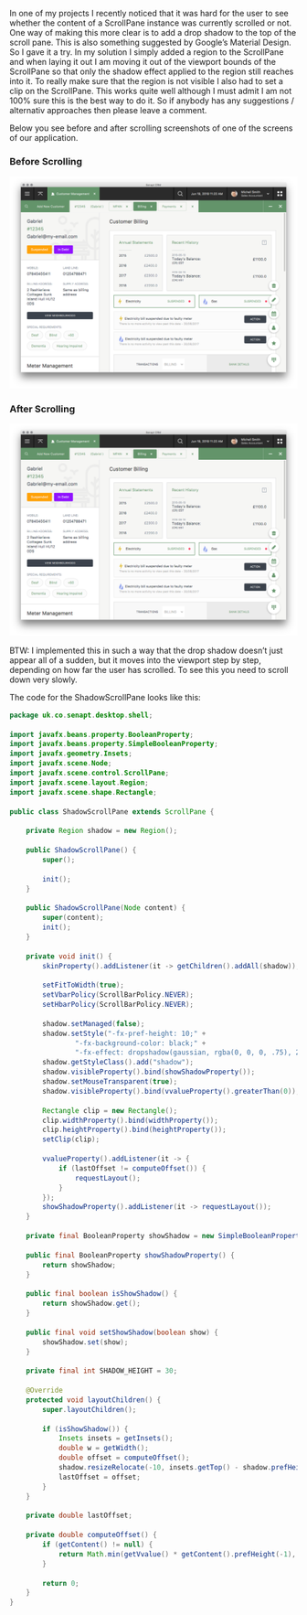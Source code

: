 In one of my projects I recently noticed that it was hard for the user to see whether the content of a ScrollPane
instance was currently scrolled or not. One way of making this more clear is to add a drop shadow to the top of the
scroll pane. This is also something suggested by Google’s Material Design. So I gave it a try. In my solution I simply
added a region to the ScrollPane and when laying it out I am moving it out of the viewport bounds of the ScrollPane so
that only the shadow effect applied to the region still reaches into it. To really make sure that the region is not
visible I also had to set a clip on the ScrollPane. This works quite well although I must admit I am not 100% sure this
is the best way to do it. So if anybody has any suggestions / alternativ approaches then please leave a comment.

Below you see before and after scrolling screenshots of one of the screens of our application.

### Before Scrolling

![Screen 1](screen1.png)

### After Scrolling

![Screen 2](screen1.png)

BTW: I implemented this in such a way that the drop shadow doesn’t just appear all of a sudden, but it moves into the
viewport step by step, depending on how far the user has scrolled. To see this you need to scroll down very slowly.

The code for the ShadowScrollPane looks like this:

```java
package uk.co.senapt.desktop.shell;

import javafx.beans.property.BooleanProperty;
import javafx.beans.property.SimpleBooleanProperty;
import javafx.geometry.Insets;
import javafx.scene.Node;
import javafx.scene.control.ScrollPane;
import javafx.scene.layout.Region;
import javafx.scene.shape.Rectangle;

public class ShadowScrollPane extends ScrollPane {

    private Region shadow = new Region();

    public ShadowScrollPane() {
        super();

        init();
    }

    public ShadowScrollPane(Node content) {
        super(content);
        init();
    }

    private void init() {
        skinProperty().addListener(it -> getChildren().addAll(shadow));

        setFitToWidth(true);
        setVbarPolicy(ScrollBarPolicy.NEVER);
        setHbarPolicy(ScrollBarPolicy.NEVER);

        shadow.setManaged(false);
        shadow.setStyle("-fx-pref-height: 10;" +
                "-fx-background-color: black;" +
                "-fx-effect: dropshadow(gaussian, rgba(0, 0, 0, .75), 20, 0.19, 0, 6);");
        shadow.getStyleClass().add("shadow");
        shadow.visibleProperty().bind(showShadowProperty());
        shadow.setMouseTransparent(true);
        shadow.visibleProperty().bind(vvalueProperty().greaterThan(0));

        Rectangle clip = new Rectangle();
        clip.widthProperty().bind(widthProperty());
        clip.heightProperty().bind(heightProperty());
        setClip(clip);

        vvalueProperty().addListener(it -> {
            if (lastOffset != computeOffset()) {
                requestLayout();
            }
        });
        showShadowProperty().addListener(it -> requestLayout());
    }

    private final BooleanProperty showShadow = new SimpleBooleanProperty(this, "showShadow", true);

    public final BooleanProperty showShadowProperty() {
        return showShadow;
    }

    public final boolean isShowShadow() {
        return showShadow.get();
    }

    public final void setShowShadow(boolean show) {
        showShadow.set(show);
    }

    private final int SHADOW_HEIGHT = 30;

    @Override
    protected void layoutChildren() {
        super.layoutChildren();

        if (isShowShadow()) {
            Insets insets = getInsets();
            double w = getWidth();
            double offset = computeOffset();
            shadow.resizeRelocate(-10, insets.getTop() - shadow.prefHeight(-1) - SHADOW_HEIGHT + offset, w + 20, shadow.prefHeight(-1) - 1);
            lastOffset = offset;
        }
    }

    private double lastOffset;

    private double computeOffset() {
        if (getContent() != null) {
            return Math.min(getVvalue() * getContent().prefHeight(-1), SHADOW_HEIGHT);
        }

        return 0;
    }
}
```